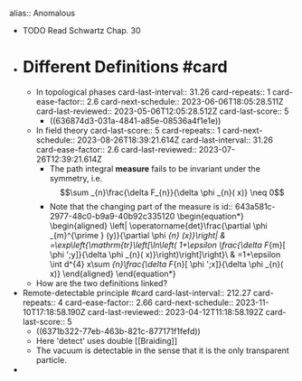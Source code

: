 alias:: Anomalous

- TODO Read Schwartz Chap. 30
- # Different Definitions #card
	- In topological phases
	  card-last-interval:: 31.26
	  card-repeats:: 1
	  card-ease-factor:: 2.6
	  card-next-schedule:: 2023-06-06T18:05:28.511Z
	  card-last-reviewed:: 2023-05-06T12:05:28.512Z
	  card-last-score:: 5
		- ((636874d3-031a-4841-a85e-08536a4f1e1e))
	- In field theory
	  card-last-score:: 5
	  card-repeats:: 1
	  card-next-schedule:: 2023-08-26T18:39:21.614Z
	  card-last-interval:: 31.26
	  card-ease-factor:: 2.6
	  card-last-reviewed:: 2023-07-26T12:39:21.614Z
		- The path integral **measure** fails to be invariant under the symmetry, i.e.
		  $$\sum _{n}\frac{\delta F_{n}}{\delta \phi _{n}( x)} \neq 0$$
		- Note that the changing part of the measure is
		  id:: 643a581c-2977-48c0-b9a9-40b92c335120
		  \begin{equation*}
		  \begin{aligned}
		  \left| \operatorname{det}\frac{\partial \phi _{m}^{\prime } (y)}{\partial \phi _{n} (x)}\right|  & =\exp\left\{\mathrm{tr}\left[\ln\left( 1+\epsilon \frac{\delta F_{m}[ \phi ';y]}{\delta \phi _{n}( x)}\right)\right]\right\}\\
		   & =1+\epsilon \int d^{4} x\sum _{n}\frac{\delta F_{n}[ \phi ';x]}{\delta \phi _{n}( x)}
		  \end{aligned}
		  \end{equation*}
	- How are the two definitions linked?
- Remote-detectable principle #card
  card-last-interval:: 212.27
  card-repeats:: 4
  card-ease-factor:: 2.66
  card-next-schedule:: 2023-11-10T17:18:58.190Z
  card-last-reviewed:: 2023-04-12T11:18:58.192Z
  card-last-score:: 5
	- ((6371b322-77eb-463b-821c-877171f1fefd))
	- Here 'detect' uses double [[Braiding]]
	- The vacuum is detectable in the sense that it is the only transparent particle.
-